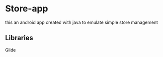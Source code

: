 # Store-app


this an android app created with java to emulate simple store management



## Libraries

Glide
